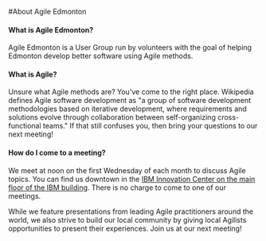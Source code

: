 #About Agile Edmonton

#### What is Agile Edmonton?
Agile Edmonton is a User Group run by volunteers with the goal of helping Edmonton develop better software using Agile methods.

#### What is Agile?
Unsure what Agile methods are? You've come to the right place. Wikipedia defines Agile software development as "a group of software development methodologies based on iterative development, where requirements and solutions evolve through collaboration between self-organizing cross-functional teams." If that still confuses you, then bring your questions to our next meeting!

#### How do I come to a meeting?
We meet at noon on the first Wednesday of each month to discuss Agile topics.  You can find us downtown in the [IBM Innovation Center on the main floor of the IBM building](http://maps.google.ca/maps?hl=en&safe=off&q=10044-108th+Street,edmonton,ab&ie=UTF8&hq=&hnear=10044+108+St+NW,+Edmonton,+Division+No.+11,+Alberta+T5J+3S7&gl=ca&ei=cJ9ZTLmPKNntnQev7_mxCQ&ved=0CBUQ8gEwAA&t=h&z=16).  There is no charge to come to one of our meetings.

While we feature presentations from leading Agile practitioners around the world, we also strive to build our local community by giving local Agilists opportunities to present their experiences.  Join us at our next meeting!